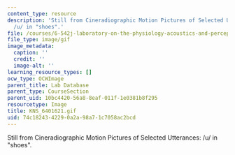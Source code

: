 ```yaml
---
content_type: resource
description: 'Still from Cineradiographic Motion Pictures of Selected Utterances:
  /u/ in "shoes".'
file: /courses/6-542j-laboratory-on-the-physiology-acoustics-and-perception-of-speech-fall-2005/74c1824342290a2a98a71c7058ac2bcd_KNS_6401621.gif
file_type: image/gif
image_metadata:
  caption: ''
  credit: ''
  image-alt: ''
learning_resource_types: []
ocw_type: OCWImage
parent_title: Lab Database
parent_type: CourseSection
parent_uid: 10bc4420-56a8-8eaf-011f-1e0381b8f295
resourcetype: Image
title: KNS_6401621.gif
uid: 74c18243-4229-0a2a-98a7-1c7058ac2bcd
---
```

Still from Cineradiographic Motion Pictures of Selected Utterances: /u/ in "shoes".


